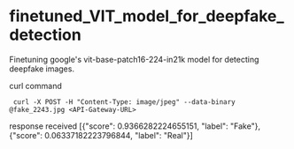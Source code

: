 # finetuned_VIT_model_for_deepfake_detection
Finetuning google's vit-base-patch16-224-in21k model for detecting deepfake images.

curl command
```
 curl -X POST -H "Content-Type: image/jpeg" --data-binary @fake_2243.jpg <API-Gateway-URL>

```

response received
[{"score": 0.9366282224655151, "label": "Fake"}, {"score": 0.06337182223796844, "label": "Real"}]